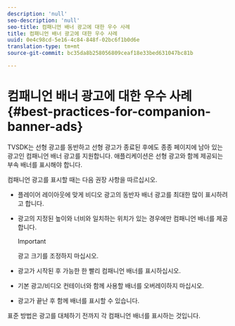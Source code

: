 ```yaml
---
description: 'null'
seo-description: 'null'
seo-title: 컴패니언 배너 광고에 대한 우수 사례
title: 컴패니언 배너 광고에 대한 우수 사례
uuid: 0e4c98cd-5e16-4c84-848f-02bc6f1b0d6e
translation-type: tm+mt
source-git-commit: bc35da8b258056809ceaf18e33bed631047bc81b

---
```



# 컴패니언 배너 광고에 대한 우수 사례 {#best-practices-for-companion-banner-ads}

TVSDK는 선형 광고를 동반하고 선형 광고가 종료된 후에도 종종 페이지에 남아 있는 광고인 컴패니언 배너 광고를 지원합니다. 애플리케이션은 선형 광고와 함께 제공되는 부속 배너를 표시해야 합니다.

컴패니언 광고를 표시할 때는 다음 권장 사항을 따르십시오.

* 플레이어 레이아웃에 맞게 비디오 광고의 동반자 배너 광고를 최대한 많이 표시하려고 합니다.
* 광고의 지정된 높이와 너비와 일치하는 위치가 있는 경우에만 컴패니언 배너를 제공합니다.

   >[!IMPORTANT]
   >
   >광고 크기를 조정하지 마십시오.

* 광고가 시작된 후 가능한 한 빨리 컴패니언 배너를 표시하십시오.
* 기본 광고/비디오 컨테이너와 함께 사용할 배너를 오버레이하지 마십시오.
* 광고가 끝난 후 함께 배너를 표시할 수 있습니다.

표준 방법은 광고를 대체하기 전까지 각 컴패니언 배너를 표시하는 것입니다.